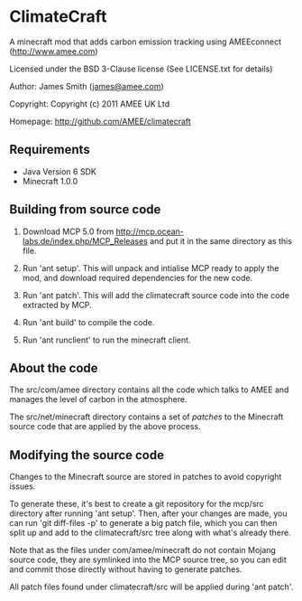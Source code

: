 ClimateCraft
============

A minecraft mod that adds carbon emission tracking using AMEEconnect (http://www.amee.com)

Licensed under the BSD 3-Clause license (See LICENSE.txt for details)

Author: James Smith (james@amee.com)

Copyright: Copyright (c) 2011 AMEE UK Ltd

Homepage: http://github.com/AMEE/climatecraft


Requirements
------------

* Java Version 6 SDK
* Minecraft 1.0.0


Building from source code
-------------------------

1. Download MCP 5.0 from http://mcp.ocean-labs.de/index.php/MCP_Releases and put
   it in the same directory as this file.
   
2. Run 'ant setup'. This will unpack and intialise MCP ready to apply the mod,
   and download required dependencies for the new code.

3. Run 'ant patch'. This will add the climatecraft source code into the code 
   extracted by MCP.

4. Run 'ant build' to compile the code.

5. Run 'ant runclient' to run the minecraft client.
   

About the code
--------------

The src/com/amee directory contains all the code which talks to AMEE and manages the
level of carbon in the atmosphere.

The src/net/minecraft directory contains a set of *patches* to the Minecraft source code
that are applied by the above process.


Modifying the source code
-------------------------

Changes to the Minecraft source are stored in patches to avoid copyright issues.

To generate these, it's best to create a git repository for the mcp/src directory
after running 'ant setup'. Then, after your changes are made, you can run 
'git diff-files -p' to generate a big patch file, which you can then split up and
add to the climatecraft/src tree along with what's already there.

Note that as the files under com/amee/minecraft do not contain Mojang source code,
they are symlinked into the MCP source tree, so you can edit and commit those 
directly without having to generate patches.

All patch files found under climatecraft/src will be applied during 'ant patch'.